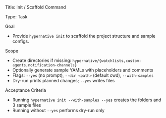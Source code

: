 Title: Init / Scaffold Command

Type: Task

Goal
- Provide `hypernative init` to scaffold the project structure and sample configs.

Scope
- Create directories if missing: `hypernative/{watchlists,custom-agents,notification-channels}`
- Optionally generate sample YAMLs with placeholders and comments
- Flags: `--yes` (no prompt), `--dir <path>` (default cwd), `--with-samples`
- Dry-run prints planned changes; `--yes` writes files

Acceptance Criteria
- Running `hypernative init --with-samples --yes` creates the folders and 3 sample files
- Running without `--yes` performs dry-run only

